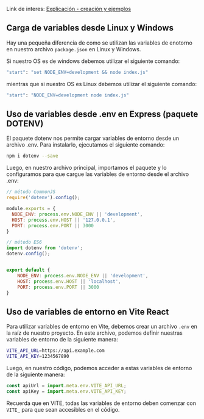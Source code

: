 Link de interes:
[Explicación - creación y ejemplos](https://www.victorvr.com/tutorial/variables-de-entorno-con-nodejs)

## Carga de variables desde Linux y Windows

Hay una pequeña diferencia de como se utilizan las variables de enotorno en nuestro archivo `package.json` en Linux y Windows.

Si nuestro OS es de windows debemos utilizar el siguiente comando:

```bash
"start": "set NODE_ENV=development && node index.js"
```

mientras que si nuestro OS es Linux debemos utilizar el siguiente comando:

```bash
"start": "NODE_ENV=development node index.js"
```


## Uso de variables desde .env en Express (paquete DOTENV)

El paquete dotenv nos permite cargar variables de entorno desde un archivo .env. Para instalarlo, ejecutamos el siguiente comando:

```bash
npm i dotenv --save
```

Luego, en nuestro archivo principal, importamos el paquete y lo configuramos para que cargue las variables de entorno desde el archivo .env:

```javascript
// método CommonJS
require('dotenv').config();

module.exports = {
  NODE_ENV: process.env.NODE_ENV || 'development',
  HOST: process.env.HOST || '127.0.0.1',
  PORT: process.env.PORT || 3000
}

// método ES6
import dotenv from 'dotenv';
dotenv.config();


export default {
    NODE_ENV: process.env.NODE_ENV || 'development',
    HOST: process.env.HOST || 'localhost',
    PORT: process.env.PORT || 3000
}
```

## Uso de variables de entorno en Vite React

Para utilizar variables de entorno en Vite, debemos crear un archivo `.env` en la raíz de nuestro proyecto. En este archivo, podemos definir nuestras variables de entorno de la siguiente manera:

```bash
VITE_API_URL=https://api.example.com
VITE_API_KEY=1234567890
```

Luego, en nuestro código, podemos acceder a estas variables de entorno de la siguiente manera:

```javascript
const apiUrl = import.meta.env.VITE_API_URL;
const apiKey = import.meta.env.VITE_API_KEY;
```

Recuerda que en VITE, todas las variables de entorno deben comenzar con `VITE_` para que sean accesibles en el código.